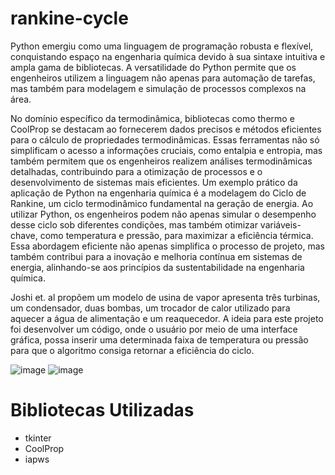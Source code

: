 # rankine-cycle

Python emergiu como uma linguagem de programação robusta e flexível, conquistando espaço na engenharia química devido à sua sintaxe intuitiva e ampla gama de bibliotecas. A versatilidade do Python permite que os engenheiros utilizem a linguagem não apenas para automação de tarefas, mas também para modelagem e simulação de processos complexos na área.

No domínio específico da termodinâmica, bibliotecas como thermo e CoolProp se destacam ao fornecerem dados precisos e métodos eficientes para o cálculo de propriedades termodinâmicas. Essas ferramentas não só simplificam o acesso a informações cruciais, como entalpia e entropia, mas também permitem que os engenheiros realizem análises termodinâmicas detalhadas, contribuindo para a otimização de processos e o desenvolvimento de sistemas mais eficientes.
 Um exemplo prático da aplicação de Python na engenharia química é a modelagem do Ciclo de Rankine, um ciclo termodinâmico fundamental na geração de energia. Ao utilizar Python, os engenheiros podem não apenas simular o desempenho desse ciclo sob diferentes condições, mas também otimizar variáveis-chave, como temperatura e pressão, para maximizar a eficiência térmica. Essa abordagem eficiente não apenas simplifica o processo de projeto, mas também contribui para a inovação e melhoria contínua em sistemas de energia, alinhando-se aos princípios da sustentabilidade na engenharia química.

Joshi et. al propõem um modelo de usina de vapor apresenta três turbinas, um condensador, duas bombas, um trocador de calor utilizado para aquecer a água de alimentação e um reaquecedor. A ideia para este projeto foi desenvolver um código, onde o usuário por meio de uma interface gráfica, possa inserir uma determinada faixa de temperatura ou pressão para que o algoritmo consiga retornar a eficiência do ciclo.



![image](https://github.com/maiarasalmaso/rankine-cycle/assets/91421583/0808913e-f175-4c08-8b77-3002b7b45fe1)
![image](https://github.com/maiarasalmaso/rankine-cycle/assets/91421583/5c35c535-17d3-41c1-96f9-01c7355d154f)

# Bibliotecas Utilizadas

* tkinter
* CoolProp
* iapws

